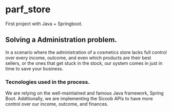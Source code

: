 # parf_store
First project with Java + Springboot.

## Solving a Administration problem.
In a scenario where the administration of a cosmetics store lacks full control over every income, outcome, and even which products are their best sellers, or the ones that get stuck in the stock, our system comes in just in time to save your business.

### Tecnologies used in the process.
We are relying on the well-maintained and famous Java framework, Spring Boot. Additionally, we are implementing the Sicoob APIs to have more control over our income, outcome, and finances.
